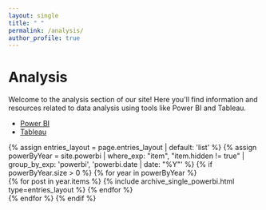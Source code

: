 ```yaml
---
layout: single
title: " "
permalink: /analysis/
author_profile: true
---
```

# Analysis

Welcome to the analysis section of our site! Here you'll find information and resources related to data analysis using tools like Power BI and Tableau.

<!-- Add the following code to include the CSS and JavaScript files -->
<link rel="stylesheet" href="{{ 'assets/css/style.css' | relative_url }}">
<script src="{{ 'assets/js/script-tabs.js' | relative_url }}"></script>

<!-- Add the navigation menu and tab content -->
<div class="container">
  <ul class="nav nav-pills">
    <li class="active" data-tab="power-bi-tab"><a href="#">Power BI</a></li>
    <li data-tab="tableau-tab"><a href="#">Tableau</a></li>
  </ul>
  <div id="power-bi-tab" class="tab-content active">
    <!-- Power BI content goes here -->
    {% assign entries_layout = page.entries_layout | default: 'list' %}
    {% assign powerByYear = site.powerbi | where_exp: "item", "item.hidden != true" | group_by_exp: 'powerbi', 'powerbi.date | date: "%Y"' %}
    {% if powerByYear.size > 0 %}
      {% for year in powerByYear %}
        <section class="taxonomy__section">
          <div class="entries-{{ entries_layout }}">
            {% for post in year.items %}
              {% include archive_single_powerbi.html type=entries_layout %}
            {% endfor %}
          </div>
        </section>
    {% endfor %}
  {% endif %}
    
  </div>
  <div id="tableau-tab" class="tab-content">
    <!-- Tableau content goes here -->
  </div>
</div>
